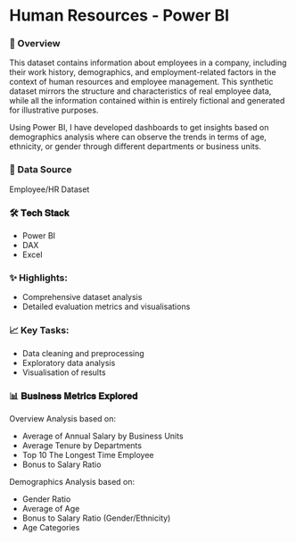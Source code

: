 # Human Resources - Power BI

### 📝 Overview
This dataset contains information about employees in a company, including their work history, demographics, and employment-related factors in the context of human resources and employee management. This synthetic dataset mirrors the structure and characteristics of real employee data, while all the information contained within is entirely fictional and generated for illustrative purposes.

Using Power BI, I have developed dashboards to get insights based on demographics analysis where can observe the trends in terms of age, ethnicity, or gender through different departments or business units.

### 📂 Data Source
Employee/HR Dataset

### 🛠️ 𝐓𝐞𝐜𝐡 𝐒𝐭𝐚𝐜𝐤
- Power BI
- DAX
- Excel

### ✨ Highlights:
- Comprehensive dataset analysis 
- Detailed evaluation metrics and visualisations 

### 📈 Key Tasks:
- Data cleaning and preprocessing 
- Exploratory data analysis 
- Visualisation of results

### 📊 𝐁𝐮𝐬𝐢𝐧𝐞𝐬𝐬 𝐌𝐞𝐭𝐫𝐢𝐜𝐬 𝐄𝐱𝐩𝐥𝐨𝐫𝐞𝐝
Overview Analysis based on:
- Average of Annual Salary by Business Units
- Average Tenure by Departments
- Top 10 The Longest Time Employee
- Bonus to Salary Ratio

Demographics Analysis based on:
- Gender Ratio
- Average of Age
- Bonus to Salary Ratio (Gender/Ethnicity)
- Age Categories
